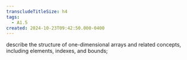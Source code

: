 ```yaml
---
transcludeTitleSize: h4
tags:
  - A1.5
created: 2024-10-23T09:42:50.000-0400
---
```

describe the structure of one-dimensional arrays and related concepts, including elements, indexes, and bounds;
